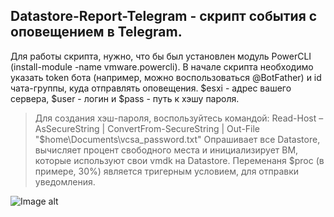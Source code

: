 ## Datastore-Report-Telegram - скрипт события с оповещением в Telegram.
Для работы скрипта, нужно, что бы был установлен модуль PowerCLI (install-module -name vmware.powercli). В начале скрипта необходимо указать token бота (например, можно воспользоваться @BotFather) и id чата-группы, куда отправлять оповещения. $esxi - адрес вашего сервера, $user - логин и $pass - путь к хэшу пароля.
> Для создания хэш-пароля, воспользуйтесь командой: Read-Host –AsSecureString | ConvertFrom-SecureString | Out-File "$home\Documents\vcsa_password.txt"
Опрашивает все Datastore, вычисляет процент свободного места и инициализирует ВМ, которые используют свои vmdk на Datastore.
> Переменаня $proc (в примере, 30%) является тригерным условием, для отправки уведомления.

![Image alt](https://github.com/Lifailon/VMWare-Report-Telegram/blob/rsa/Report.jpg)
